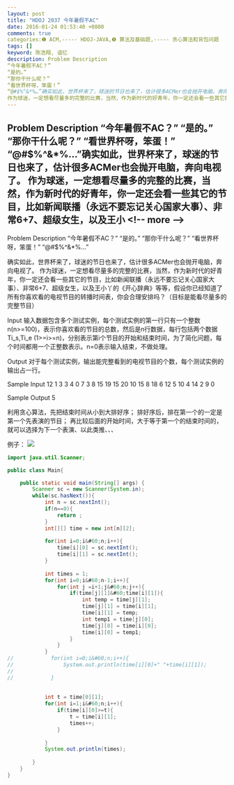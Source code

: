 ```yaml
---
layout: post
title: "HDOJ 2037 今年暑假不AC"
date: 2016-01-24 01:53:40 +0800
comments: true
categories:❶ ACM,----- HDOJ-JAVA,❺ 算法及基础题,----- 贪心算法和背包问题
tags: []
keyword: 陈浩翔, 谙忆
description: Problem Description 
“今年暑假不AC？” 
“是的。” 
“那你干什么呢？” 
“看世界杯呀，笨蛋！” 
“@#$%^&*%…”确实如此，世界杯来了，球迷的节日也来了，估计很多ACMer也会抛开电脑，奔向电视了。 
作为球迷，一定想看尽量多的完整的比赛，当然，作为新时代的好青年，你一定还会看一些其它的节目，比如新闻联播（永远不要忘记关心国家大事）、非常6+7、超级女生，以及王小 
---
```



Problem Description 
“今年暑假不AC？” 
“是的。” 
“那你干什么呢？” 
“看世界杯呀，笨蛋！” 
“@#$%^&*%…”确实如此，世界杯来了，球迷的节日也来了，估计很多ACMer也会抛开电脑，奔向电视了。 
作为球迷，一定想看尽量多的完整的比赛，当然，作为新时代的好青年，你一定还会看一些其它的节目，比如新闻联播（永远不要忘记关心国家大事）、非常6+7、超级女生，以及王小
&#60;!-- more --&#62;
----------

Problem Description
“今年暑假不AC？”
“是的。”
“那你干什么呢？”
“看世界杯呀，笨蛋！”
“@#$%^&*%...”

确实如此，世界杯来了，球迷的节日也来了，估计很多ACMer也会抛开电脑，奔向电视了。
作为球迷，一定想看尽量多的完整的比赛，当然，作为新时代的好青年，你一定还会看一些其它的节目，比如新闻联播（永远不要忘记关心国家大事）、非常6+7、超级女生，以及王小丫的《开心辞典》等等，假设你已经知道了所有你喜欢看的电视节目的转播时间表，你会合理安排吗？（目标是能看尽量多的完整节目）

 

Input
输入数据包含多个测试实例，每个测试实例的第一行只有一个整数n(n>=100)，表示你喜欢看的节目的总数，然后是n行数据，每行包括两个数据Ti_s,Ti_e (1>=i>=n)，分别表示第i个节目的开始和结束时间，为了简化问题，每个时间都用一个正整数表示。n=0表示输入结束，不做处理。

 

Output
对于每个测试实例，输出能完整看到的电视节目的个数，每个测试实例的输出占一行。
 

Sample Input
12
1 3
3 4
0 7
3 8
15 19
15 20
10 15
8 18
6 12
5 10
4 14
2 9
0
 

Sample Output
5


利用贪心算法，先把结束时间从小到大排好序；
排好序后，排在第一个的一定是第一个先表演的节目；
再比较后面的开始时间，大于等于第一个的结束时间的，就可以选择为下一个表演、以此类推、、、

例子：
![](http://img.blog.csdn.net/20160124135249080)


```java
import java.util.Scanner;

public class Main{

    public static void main(String[] args) {
        Scanner sc = new Scanner(System.in);
        while(sc.hasNext()){
            int n = sc.nextInt();
            if(n==0){
                return ;
            }
            int[][] time = new int[n][2]; 
            
            for(int i=0;i&#60;n;i++){
                time[i][0] = sc.nextInt();
                time[i][1] = sc.nextInt();
            }
            
            int times = 1;
            for(int i=0;i&#60;n-1;i++){
                for(int j =i+1;j&#60;n;j++){
                    if(time[j][1]&#60;time[i][1]){
                        int temp = time[j][1];
                        time[j][1] = time[i][1];
                        time[i][1] = temp;
                        int temp1 = time[j][0];
                        time[j][0] = time[i][0];
                        time[i][0] = temp1;
                    }
                }
            }
//            for(int i=0;i&#60;n;i++){
//                System.out.println(time[i][0]+" "+time[i][1]);
//                
//            }
            
            
            int t = time[0][1];
            for(int i=1;i&#60;n;i++){
                if(time[i][0]>=t){
                    t = time[i][1];
                    times++;
                }
                
            }
            System.out.println(times);
            
        }
    }
}

```

